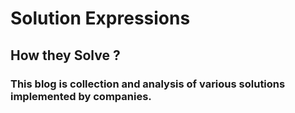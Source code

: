 # Solution Expressions

## How they Solve ?

### This blog is collection and analysis of various solutions implemented by companies.
